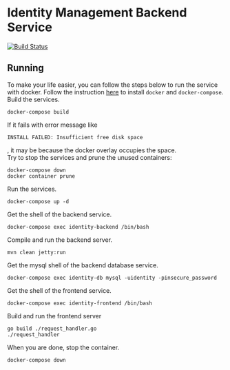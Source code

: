 # Identity Management Backend Service

[![Build Status](https://travis-ci.com/verizon-media-2019-ais3/identity-backend.svg?branch=master)](https://travis-ci.com/verizon-media-2019-ais3/identity-backend)

## Running
To make your life easier, you can follow the steps below to run the service with docker.
Follow the instruction [here](https://docs.docker.com/compose/install/) to install `docker` and `docker-compose`.
Build the services. 
```
docker-compose build
```
If it fails with error message like 
```
INSTALL FAILED: Insufficient free disk space
```
, it may be because the docker overlay occupies the space.  
Try to stop the services and prune the unused containers:
```
docker-compose down
docker container prune
```
Run the services.
```
docker-compose up -d
```
Get the shell of the backend service.
```
docker-compose exec identity-backend /bin/bash
```
Compile and run the backend server.
```
mvn clean jetty:run
```
Get the mysql shell of the backend database service.
```
docker-compose exec identity-db mysql -uidentity -pinsecure_password
```
Get the shell of the frontend service.
```
docker-compose exec identity-frontend /bin/bash
```
Build and run the frontend server
```
go build ./request_handler.go
./request_handler
```
When you are done, stop the container.
```
docker-compose down
```
